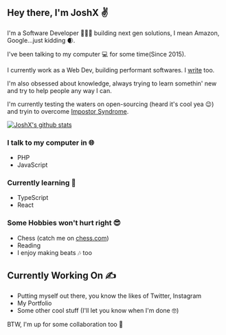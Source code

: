 ## Hey there, I'm JoshX ✌️️️
I'm a Software Developer 👨🏼‍💻 building next gen solutions, I mean Amazon, Google...just kidding 🌒.

I've been talking to my computer 💻 for some time(Since 2015).

I currently work as a Web Dev, building performant softwares. I [write](https://hashnode.com/@joshdev) too.

I'm also obsessed about knowledge, always trying to learn somethin' new and try to help people any way I can.

I'm currently testing the waters on open-sourcing (heard it's cool yea 😉) and tryin to overcome [Impostor Syndrome](https://en.wikipedia.org/wiki/Impostor_syndrome).

[![JoshX's github stats](https://github-readme-stats.vercel.app/api?username=jcalmcrasher&show_icons=true&title_color=fff&icon_color=79ff97&text_color=9f9f9f&bg_color=151515)](https://github.com/jcalmcrasher/github-readme-stats)

### I talk to my computer in 🌐
- PHP
- JavaScript

### Currently learning 📖
- TypeScript
- React

### Some Hobbies won't hurt right 😎
- Chess (catch me on [chess.com](https://www.chess.com/member/joshxtreme))
- Reading
- I enjoy making beats 🎶 too

## Currently Working On ✍️
- Putting myself out there, you know the likes of Twitter, Instagram
- My Portfolio
- Some other cool stuff (I'll let you know when I'm done 🤓)

BTW, I'm up for some collaboration too 🤝
